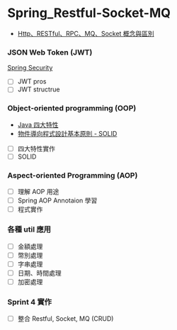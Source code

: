 # Spring_Restful-Socket-MQ
* [Http、RESTful、RPC、MQ、Socket 概念與區別](https://www.jianshu.com/p/e077193efe79)

### JSON Web Token (JWT)

[Spring Security](https://hackmd.io/@IDdlPCCwQoeX-9DvmEbLyw/r1V_j74Vs)

- [ ] JWT pros
- [ ] JWT structrue

### Object-oriented programming (OOP)

* [Java 四大特性](https://hackmd.io/@IDdlPCCwQoeX-9DvmEbLyw/Hyuo8LSaq)
* [物件導向程式設計基本原則 - SOLID](https://skyyen999.gitbooks.io/-study-design-pattern-in-java/content/oodPrinciple.html)

- [ ] 四大特性實作
- [ ] SOLID

### Aspect-oriented Programming (AOP)
- [ ] 理解 AOP 用途
- [ ] Spring AOP Annotaion 學習
- [ ] 程式實作

### 各種 util 應用
- [ ] 金額處理
- [ ] 幣別處理
- [ ] 字串處理
- [ ] 日期、時間處理
- [ ] 加密處理

### Sprint 4 實作
- [ ] 整合 Restful, Socket, MQ (CRUD)
